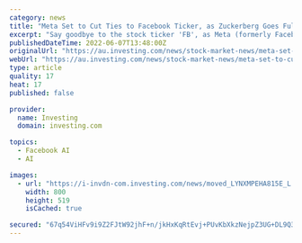 ```yaml
---
category: news
title: "Meta Set to Cut Ties to Facebook Ticker, as Zuckerberg Goes Full Tilt Into Metaverse"
excerpt: "Say goodbye to the stock ticker 'FB', as Meta (formerly Facebook) (NASDAQ:FB ... its message-first platform, artificial intelligence and machine learning, and ad tech."
publishedDateTime: 2022-06-07T13:48:00Z
originalUrl: "https://au.investing.com/news/stock-market-news/meta-set-to-cut-ties-to-facebook-ticker-as-zuckerberg-goes-full-tilt-into-metaverse-432SI-2581495"
webUrl: "https://au.investing.com/news/stock-market-news/meta-set-to-cut-ties-to-facebook-ticker-as-zuckerberg-goes-full-tilt-into-metaverse-432SI-2581495"
type: article
quality: 17
heat: 17
published: false

provider:
  name: Investing
  domain: investing.com

topics:
  - Facebook AI
  - AI

images:
  - url: "https://i-invdn-com.investing.com/news/moved_LYNXMPEHA815E_L.jpg"
    width: 800
    height: 519
    isCached: true

secured: "67q54ViHFv9i9Z2FJtW92jhF+n/jkHxKqRtEvj+PUvKbXkzNejpZ3UG+DL9Q3eIBHCuwAYjfyocY02FBaIMC00DkkxZdp5MHGoCotoDgkzaa3KN6DKDnb73sQl15/OFuugnU53pzxXyOR/f0VV66bpHKPxHtQakIB0vRkyXl4scevcmDYx7ayycjaSSWGo2aXg4P2mz6Jcp6tWS4k8dvXmrUC9GVmiPHbS5Lp0CHKnt5I02T38RtX1sY4t+rUZqaV+sEXnvNCFWu0Ge2N+kbyx/U0mXCE9rXAU6qmnvjs/KsDqD+PBWJIztt1RCV/BmBYi9qksNgyIuM2EpNFFn2f3El5AndjyzjwWevHmHt5E0=;V6PZlhb1fgclOnO/oTKRKQ=="
---
```


